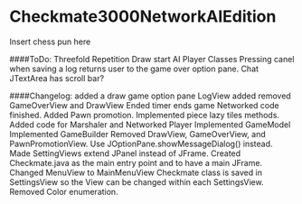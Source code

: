 Checkmate3000NetworkAIEdition
=============================

Insert chess pun here

####ToDo:
	Threefold Repetition Draw
	start AI Player Classes
	Pressing canel when saving a log returns user to the game over option pane.
	Chat JTextArea has scroll bar?

####Changelog:
	added a draw game option pane
	LogView added
	removed GameOverView and DrawView
	Ended timer ends game
	Networked code finished.
	Added Pawn promotion.
	Implemented piece lazy tiles methods.
	Added code for Marshaler and Networked Player
	Implemented GameModel
	Implemented GameBuilder
	Removed DrawView, GameOverView, and PawnPromotionView. Use JOptionPane.showMessageDialog() instead.
	Made SettingViews extend JPanel instead of JFrame.
	Created Checkmate.java as the main entry point and to have a main JFrame.
	Changed MenuView to MainMenuView
	Checkmate class is saved in SettingsView so the View can be changed within each SettingsView.
	Removed Color enumeration.
	

